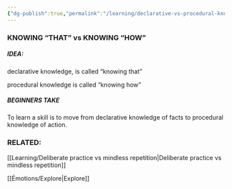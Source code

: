 ```yaml
---
{"dg-publish":true,"permalink":"/learning/declarative-vs-procedural-knowledge/"}
---
```



### KNOWING “THAT” vs KNOWING “HOW”
##### IDEA:
declarative knowledge, is called “knowing that”

procedural knowledge is called “knowing how”

##### BEGINNERS TAKE
To learn a skill is to move from declarative knowledge of facts to procedural knowledge of action.

### RELATED:
[[Learning/Deliberate practice vs mindless repetition\|Deliberate practice vs mindless repetition]]

[[Émotions/Explore\|Explore]]

